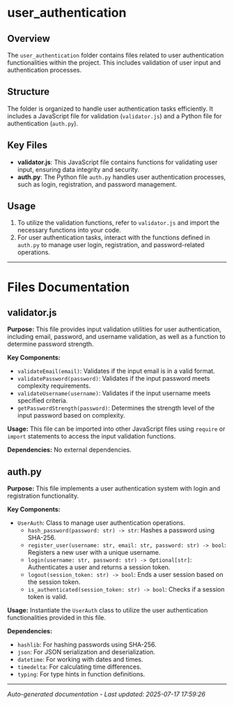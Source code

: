 # user_authentication

## Overview
The `user_authentication` folder contains files related to user authentication functionalities within the project. This includes validation of user input and authentication processes.

## Structure
The folder is organized to handle user authentication tasks efficiently. It includes a JavaScript file for validation (`validator.js`) and a Python file for authentication (`auth.py`).

## Key Files
- **validator.js**: This JavaScript file contains functions for validating user input, ensuring data integrity and security.
- **auth.py**: The Python file `auth.py` handles user authentication processes, such as login, registration, and password management.

## Usage
1. To utilize the validation functions, refer to `validator.js` and import the necessary functions into your code.
2. For user authentication tasks, interact with the functions defined in `auth.py` to manage user login, registration, and password-related operations.

---

# Files Documentation

## validator.js

**Purpose:** This file provides input validation utilities for user authentication, including email, password, and username validation, as well as a function to determine password strength.

**Key Components:**
- `validateEmail(email)`: Validates if the input email is in a valid format.
- `validatePassword(password)`: Validates if the input password meets complexity requirements.
- `validateUsername(username)`: Validates if the input username meets specified criteria.
- `getPasswordStrength(password)`: Determines the strength level of the input password based on complexity.

**Usage:** This file can be imported into other JavaScript files using `require` or `import` statements to access the input validation functions.

**Dependencies:** No external dependencies.

## auth.py

**Purpose:** This file implements a user authentication system with login and registration functionality.

**Key Components:**
- `UserAuth`: Class to manage user authentication operations.
  - `hash_password(password: str) -> str`: Hashes a password using SHA-256.
  - `register_user(username: str, email: str, password: str) -> bool`: Registers a new user with a unique username.
  - `login(username: str, password: str) -> Optional[str]`: Authenticates a user and returns a session token.
  - `logout(session_token: str) -> bool`: Ends a user session based on the session token.
  - `is_authenticated(session_token: str) -> bool`: Checks if a session token is valid.

**Usage:** Instantiate the `UserAuth` class to utilize the user authentication functionalities provided in this file.

**Dependencies:**
- `hashlib`: For hashing passwords using SHA-256.
- `json`: For JSON serialization and deserialization.
- `datetime`: For working with dates and times.
- `timedelta`: For calculating time differences.
- `typing`: For type hints in function definitions.

---
*Auto-generated documentation - Last updated: 2025-07-17 17:59:26*
